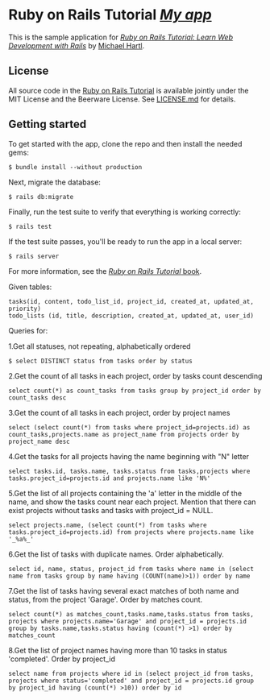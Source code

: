 # Ruby on Rails Tutorial [*My app*](https://morph-app.herokuapp.com)</a>

This is the sample application for
[*Ruby on Rails Tutorial:
Learn Web Development with Rails*](http://www.railstutorial.org/)
by [Michael Hartl](http://www.michaelhartl.com/).

## License

All source code in the [Ruby on Rails Tutorial](http://railstutorial.org/)
is available jointly under the MIT License and the Beerware License. See
[LICENSE.md](LICENSE.md) for details.

## Getting started

To get started with the app, clone the repo and then install the needed gems:

```
$ bundle install --without production
```

Next, migrate the database:

```
$ rails db:migrate
```

Finally, run the test suite to verify that everything is working correctly:

```
$ rails test
```

If the test suite passes, you'll be ready to run the app in a local server:

```
$ rails server
```

For more information, see the
[*Ruby on Rails Tutorial* book](http://www.railstutorial.org/book).

Given tables:

    tasks(id, content, todo_list_id, project_id, created_at, updated_at, priority)
    todo_lists (id, title, description, created_at, updated_at, user_id)

Queries for:

1.Get all statuses, not repeating, alphabetically ordered

```
$ select DISTINCT status from tasks order by status
```

2.Get the count of all tasks in each project, order by tasks count descending

```
select count(*) as count_tasks from tasks group by project_id order by count_tasks desc
```

3.Get the count of all tasks in each project, order by project names

```
select (select count(*) from tasks where project_id=projects.id) as count_tasks,projects.name as project_name from projects order by project_name desc
```

4.Get the tasks for all projects having the name beginning with "N" letter

```
select tasks.id, tasks.name, tasks.status from tasks,projects where tasks.project_id=projects.id and projects.name like 'N%'
```

5.Get the list of all projects containing the 'a' letter in the middle of the name, and show the tasks count near each project. Mention that there can exist projects without tasks and tasks with project_id = NULL.

```
select projects.name, (select count(*) from tasks where tasks.project_id=projects.id) from projects where projects.name like '_%a%_'
```

6.Get the list of tasks with duplicate names. Order alphabetically.

```
select id, name, status, project_id from tasks where name in (select name from tasks group by name having (COUNT(name)>1)) order by name
```

7.Get the list of tasks having several exact matches of both name and status, from the project 'Garage'. Order by matches count.

```
select count(*) as matches_count,tasks.name,tasks.status from tasks, projects where projects.name='Garage' and project_id = projects.id group by tasks.name,tasks.status having (count(*) >1) order by matches_count
```

8.Get the list of project names having more than 10 tasks in status 'completed'. Order by project_id

```
select name from projects where id in (select project_id from tasks, projects where status='completed' and project_id = projects.id group by project_id having (count(*) >10)) order by id
```
